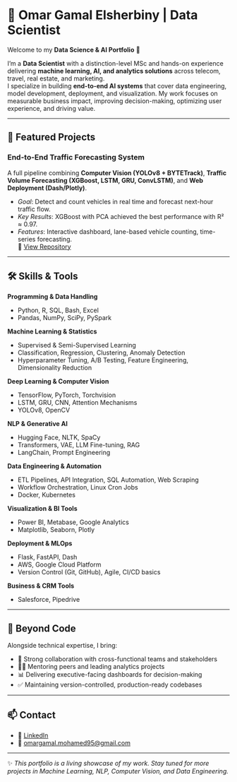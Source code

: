 # 👋 Omar Gamal Elsherbiny | Data Scientist 

Welcome to my **Data Science & AI Portfolio** 🚀  

I’m a **Data Scientist** with a distinction-level MSc and hands-on experience delivering **machine learning, AI, and analytics solutions** across telecom, travel, real estate, and marketing.  
I specialize in building **end-to-end AI systems** that cover data engineering, model development, deployment, and visualization. My work focuses on measurable business impact, improving decision-making, optimizing user experience, and driving value.  

---

## 🚀 Featured Projects

### End-to-End Traffic Forecasting System  
A full pipeline combining **Computer Vision (YOLOv8 + BYTETrack)**, **Traffic Volume Forecasting (XGBoost, LSTM, GRU, ConvLSTM)**, and **Web Deployment (Dash/Plotly)**.  
- *Goal*: Detect and count vehicles in real time and forecast next-hour traffic flow.  
- *Key Results*: XGBoost with PCA achieved the best performance with R² ≈ 0.97.  
- *Features*: Interactive dashboard, lane-based vehicle counting, time-series forecasting.  
🔗 [View Repository](https://github.com/3omar95/end-to-end-traffic-analytics)

---

## 🛠 Skills & Tools  

**Programming & Data Handling**  
- Python, R, SQL, Bash, Excel  
- Pandas, NumPy, SciPy, PySpark  

**Machine Learning & Statistics**  
- Supervised & Semi-Supervised Learning  
- Classification, Regression, Clustering, Anomaly Detection  
- Hyperparameter Tuning, A/B Testing, Feature Engineering, Dimensionality Reduction  

**Deep Learning & Computer Vision**  
- TensorFlow, PyTorch, Torchvision  
- LSTM, GRU, CNN, Attention Mechanisms  
- YOLOv8, OpenCV  

**NLP & Generative AI**  
- Hugging Face, NLTK, SpaCy  
- Transformers, VAE, LLM Fine-tuning, RAG  
- LangChain, Prompt Engineering  

**Data Engineering & Automation**  
- ETL Pipelines, API Integration, SQL Automation, Web Scraping  
- Workflow Orchestration, Linux Cron Jobs  
- Docker, Kubernetes  

**Visualization & BI Tools**  
- Power BI, Metabase, Google Analytics  
- Matplotlib, Seaborn, Plotly  

**Deployment & MLOps**  
- Flask, FastAPI, Dash  
- AWS, Google Cloud Platform  
- Version Control (Git, GitHub), Agile, CI/CD basics  

**Business & CRM Tools**  
- Salesforce, Pipedrive  

---

## 🌟 Beyond Code  

Alongside technical expertise, I bring:  
- 🤝 Strong collaboration with cross-functional teams and stakeholders  
- 🧑‍🏫 Mentoring peers and leading analytics projects  
- 📊 Delivering executive-facing dashboards for decision-making  
- ✅ Maintaining version-controlled, production-ready codebases  

---

## 📫 Contact  

- 💼 [LinkedIn](https://www.linkedin.com/in/omar-gamal-elsherbiny-480a192b3)  
- 📧 omargamal.mohamed95@gmail.com  

---

✨ *This portfolio is a living showcase of my work. Stay tuned for more projects in Machine Learning, NLP, Computer Vision, and Data Engineering.*  
